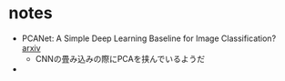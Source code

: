 # notes


- PCANet: A Simple Deep Learning Baseline for Image Classification? [arxiv](https://arxiv.org/abs/1404.3606)
  - CNNの畳み込みの際にPCAを挟んでいるようだ
- 
